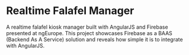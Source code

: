 Realtime Falafel Manager
===============

A realtime falafel kiosk manager built with AngularJS and Firebase presented at ngEurope. This project showcases Firebase as a BAAS (Backend As A Service) solution and reveals how simple it is to integrate with AngularJS.

